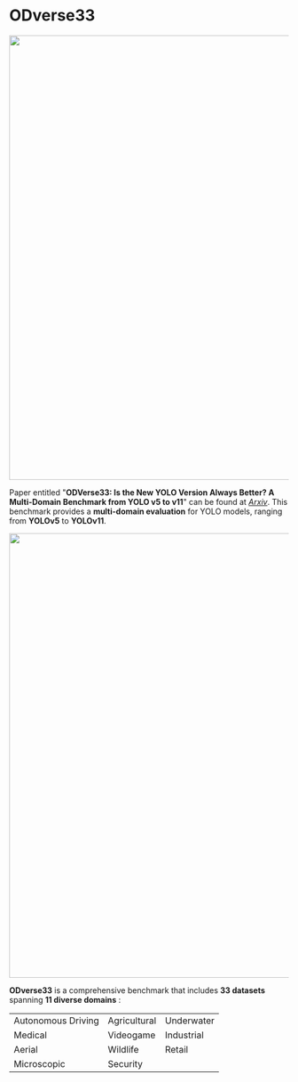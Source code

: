 # ODverse33

<p align="left">
  <img src="https://github.com/user-attachments/assets/3a96739b-d80e-4d11-89a4-659ee733eb7c" width="800" height="auto">
</p>

Paper entitled "**ODVerse33: Is the New YOLO Version Always Better? A Multi-Domain Benchmark from YOLO v5 to v11**" can be found at [*Arxiv*](#). This benchmark provides a **multi-domain evaluation** for YOLO models, ranging from **YOLOv5** to **YOLOv11**. 

<p align="left">
  <img src="https://github.com/user-attachments/assets/296d5550-90f0-4205-9d5b-e7b9545aed4a" width="800" height="auto">
</p>

**ODverse33** is a comprehensive benchmark that includes **33 datasets** spanning **11 diverse domains** :

<table>
  <tr>
    <td>Autonomous Driving</td>
    <td>Agricultural</td>
    <td>Underwater</td>
  </tr>
  <tr>
    <td>Medical</td>
    <td>Videogame</td>
    <td>Industrial</td>
  </tr>
  <tr>
    <td>Aerial</td>
    <td>Wildlife</td>
    <td>Retail</td>
  </tr>
  <tr>
    <td>Microscopic</td>
    <td>Security</td>
    <td></td>
  </tr>
</table>






